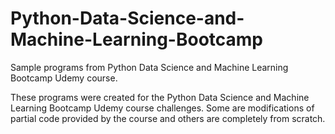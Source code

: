# Python-Data-Science-and-Machine-Learning-Bootcamp

Sample programs from Python Data Science and Machine Learning Bootcamp Udemy course.

These programs were created for the Python Data Science and Machine Learning Bootcamp Udemy course challenges. Some are modifications of partial code provided by the course and others are completely from scratch.
